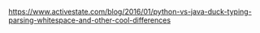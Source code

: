 https://www.activestate.com/blog/2016/01/python-vs-java-duck-typing-parsing-whitespace-and-other-cool-differences
